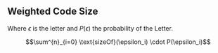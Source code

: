 

## Weighted Code Size
Where $\epsilon$ is the letter and $P(\epsilon)$ the probability of the Letter.

$$\sum^{n}_{i=0} \text{sizeOf}(\epsilon_i) \cdot P(\epsilon_i)$$


